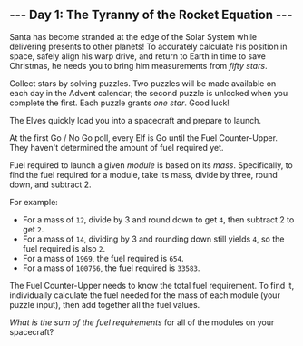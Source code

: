 
## --- Day 1: The Tyranny of the Rocket Equation ---

Santa has become stranded at the edge of the Solar System while delivering presents to other planets! To accurately calculate his position in space, safely align his warp drive, and return to Earth in time to save Christmas, he needs you to bring him  measurements  from  _fifty stars_.

Collect stars by solving puzzles. Two puzzles will be made available on each day in the Advent calendar; the second puzzle is unlocked when you complete the first. Each puzzle grants  _one star_. Good luck!

The Elves quickly load you into a spacecraft and prepare to launch.

At the first Go / No Go poll, every Elf is Go until the Fuel Counter-Upper. They haven't determined the amount of fuel required yet.

Fuel required to launch a given  _module_  is based on its  _mass_. Specifically, to find the fuel required for a module, take its mass, divide by three, round down, and subtract 2.

For example:

-   For a mass of  `12`, divide by 3 and round down to get  `4`, then subtract 2 to get  `2`.
-   For a mass of  `14`, dividing by 3 and rounding down still yields  `4`, so the fuel required is also  `2`.
-   For a mass of  `1969`, the fuel required is  `654`.
-   For a mass of  `100756`, the fuel required is  `33583`.

The Fuel Counter-Upper needs to know the total fuel requirement. To find it, individually calculate the fuel needed for the mass of each module (your puzzle input), then add together all the fuel values.

_What is the sum of the fuel requirements_  for all of the modules on your spacecraft?
